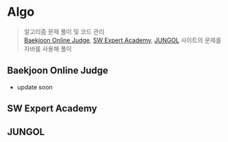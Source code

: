 # Algo
>알고리즘 문제 풀이 및 코드 관리  
>[Baekjoon Online Judge](https://www.acmicpc.net/), [SW Expert Academy](https://swexpertacademy.com/main/main.do), [JUNGOL](http://www.jungol.co.kr/) 사이트의 문제를 자바를 사용해 풀이


## Baekjoon Online Judge
* update soon


## SW Expert Academy



## JUNGOL

